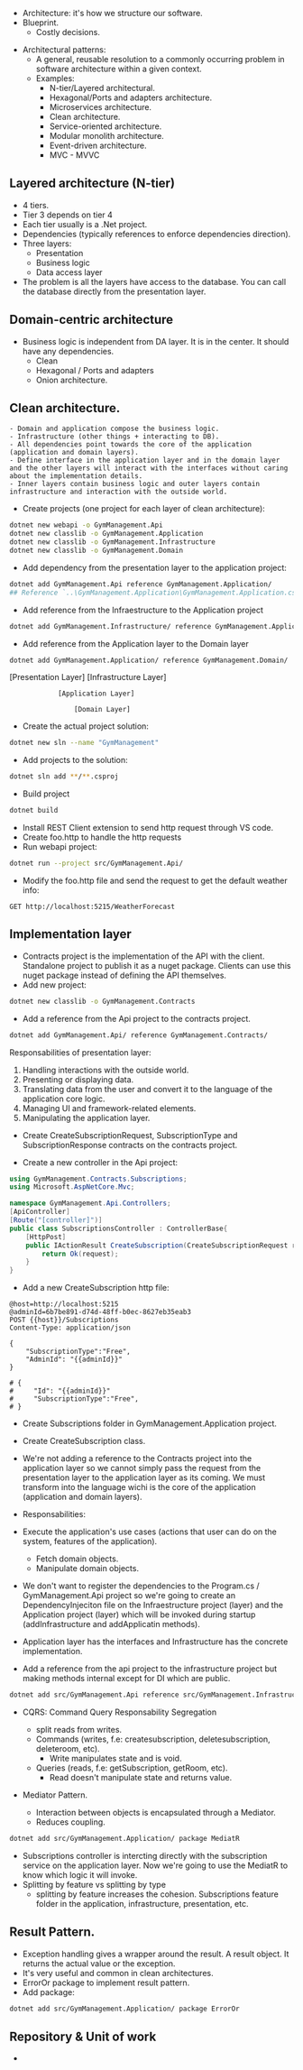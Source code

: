 * Architecture: it's how we structure our software.
* Blueprint. 
    - Costly decisions.

- Architectural patterns:
    - A general, reusable resolution to a commonly occurring problem in software architecture within a given context.
    - Examples:
        - N-tier/Layered architectural.
        - Hexagonal/Ports and adapters architecture.
        - Microservices architecture.
        - Clean architecture.
        - Service-oriented architecture.
        - Modular monolith architecture.
        - Event-driven architecture.
        - MVC - MVVC

## Layered architecture (N-tier)
- 4 tiers.
- Tier 3 depends on tier 4
- Each tier usually is a .Net project.
- Dependencies (typically references to enforce dependencies direction).
- Three layers:
    - Presentation
    - Business logic
    - Data access layer
- The problem is all the layers have access to the database. You can call the database directly from the presentation layer.

## Domain-centric architecture

- Business logic is independent from DA layer. It is in the center. It should have any dependencies. 
    - Clean
    - Hexagonal / Ports and adapters
    - Onion architecture.

## Clean architecture.
    - Domain and application compose the business logic.
    - Infrastructure (other things + interacting to DB).
    - All dependencies point towards the core of the application (application and domain layers).
    - Define interface in the application layer and in the domain layer and the other layers will interact with the interfaces without caring about the implementation details.
    - Inner layers contain business logic and outer layers contain infrastructure and interaction with the outside world.

- Create projects (one project for each layer of clean architecture):

```bash
dotnet new webapi -o GymManagement.Api
dotnet new classlib -o GymManagement.Application
dotnet new classlib -o GymManagement.Infrastructure
dotnet new classlib -o GymManagement.Domain
```    
- Add dependency from the presentation layer to the application project:
```bash
dotnet add GymManagement.Api reference GymManagement.Application/
## Reference `..\GymManagement.Application\GymManagement.Application.csproj` added to the project.
``` 
- Add reference from the Infraestructure to the Application project
```bash
dotnet add GymManagement.Infrastructure/ reference GymManagement.Application/
```
- Add reference from the Application layer to the Domain layer
```bash
dotnet add GymManagement.Application/ reference GymManagement.Domain/
```

[Presentation Layer]                [Infrastructure Layer]
                
                [Application Layer]        
                
                    [Domain Layer]    
- Create the actual project solution:
```bash
dotnet new sln --name "GymManagement"
```
- Add projects to the solution:
```bash
dotnet sln add **/**.csproj
```
- Build project
```bash
dotnet build
```

- Install REST Client extension to send http request through VS code.
- Create foo.http to handle the http requests
- Run webapi project:
```bash
dotnet run --project src/GymManagement.Api/
```
- Modify the foo.http file and send the request to get the default weather info:
```http
GET http://localhost:5215/WeatherForecast
```
## Implementation layer

- Contracts project is the implementation of the API with the client. Standalone project to publish it as a nuget package. Clients can use this nuget package instead of defining the API themselves. 
- Add new project:
```bash
dotnet new classlib -o GymManagement.Contracts
```
- Add a reference from the Api project to the contracts project. 
```bash
dotnet add GymManagement.Api/ reference GymManagement.Contracts/
```
Responsabilities of presentation layer:
1. Handling interactions with the outside world.
2. Presenting or displaying data.
3. Translating data from the user and convert it to the language of the application core logic. 
4. Managing UI and framework-related elements.
5. Manipulating the application layer. 

- Create CreateSubscriptionRequest, SubscriptionType and SubscriptionResponse contracts on the contracts project.

- Create a new controller in the Api project:
```c#
using GymManagement.Contracts.Subscriptions;
using Microsoft.AspNetCore.Mvc;

namespace GymManagement.Api.Controllers;
[ApiController]
[Route("[controller]")]
public class SubscriptionsController : ControllerBase{
    [HttpPost]
    public IActionResult CreateSubscription(CreateSubscriptionRequest request){
        return Ok(request);
    }
}
```

- Add a new CreateSubscription http file:
```http
@host=http://localhost:5215
@adminId=6b7be891-d74d-48ff-b0ec-8627eb35eab3
POST {{host}}/Subscriptions
Content-Type: application/json

{
    "SubscriptionType":"Free",
    "AdminId": "{{adminId}}"
}

# {
#     "Id": "{{adminId}}"
#     "SubscriptionType":"Free",
# }
```
 
- Create Subscriptions folder in GymManagement.Application project. 
- Create CreateSubscription class. 

- We're not adding a reference to the Contracts project into the application layer so we cannot simply pass the request from the presentation layer to the application layer as its coming. We must transform into the language wichi is the core of the application (application and domain layers).

* Responsabilities:
- Execute the application's use cases (actions that user can do on the system, features of the application).
    - Fetch domain objects. 
    - Manipulate domain objects.

- We don't want to register the dependencies to the Program.cs / GymManagement.Api project so we're going to create an DependencyInjeciton file on the Infraestructure project (layer) and the Application project (layer) which will be invoked during startup (addInfrastructure and addApplicatin methods). 
- Application layer has the interfaces and Infrastructure has the concrete implementation.
- Add a reference from the api project to the infrastructure project but making methods internal except for DI which are public.
```bash
dotnet add src/GymManagement.Api reference src/GymManagement.Infrastructure/
```

- CQRS: Command Query Responsability Segregation
    - split reads from writes.
    - Commands (writes, f.e: createsubscription, deletesubscription, deleteroom, etc).
        - Write manipulates state and is void.
    - Queries (reads, f.e: getSubscription, getRoom, etc).
        - Read doesn't manipulate state and returns value. 

- Mediator Pattern.
    - Interaction between objects is encapsulated through a Mediator.
    - Reduces coupling. 

```bash
dotnet add src/GymManagement.Application/ package MediatR
```

- Subscriptions controller is intercting directly with the subscription service on the application layer. Now we're going to use the MediatR to know which logic it will invoke. 
- Splitting by feature vs splitting by type
    - splitting by feature increases the cohesion. Subscriptions feature folder in the application, infrastructure, presentation, etc. 

## Result Pattern.

- Exception handling gives a wrapper around the result. A result object. It returns the actual value or the exception. 
- It's very useful and common in clean architectures. 
- ErrorOr package to implement result pattern.
- Add package:
```bash
dotnet add src/GymManagement.Application/ package ErrorOr
``` 

## Repository & Unit of work

- 